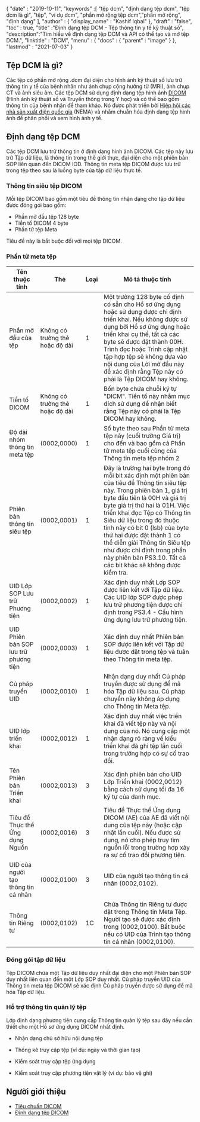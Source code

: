 {
  "date" : "2019-10-11",
  "keywords" :[ "tệp dcm", "định dạng tệp dcm", "tệp dcm là gì", "tệp", "ví dụ dcm", "phần mở rộng tệp dcm","phần mở rộng", "định dạng" ],
  "author" : {
    "display_name" : "Kashif Iqbal"
},
  "draft" : "false",
  "toc" : true,
  "title" :"Định dạng tệp DCM - Tệp thông tin y tế kỹ thuật số",
  "description":"Tìm hiểu về định dạng tệp DCM và API có thể tạo và mở tệp DCM.",
  "linktitle" : "DCM",
  "menu" : {
    "docs" : {
      "parent" : "image"
}
},
  "lastmod" : "2021-07-03"
}

## Tệp DCM là gì?

Các tệp có phần mở rộng .dcm đại diện cho hình ảnh kỹ thuật số lưu trữ thông tin y tế của bệnh nhân như ảnh chụp cộng hưởng từ (MRI), ảnh chụp CT và ảnh siêu âm. Các tệp DCM sử dụng định dạng tệp hình ảnh [DICOM](/vi/image/dicom/) (Hình ảnh kỹ thuật số và Truyền thông trong Y học) và có thể bao gồm thông tin của bệnh nhân để tham khảo. Nó được phát triển bởi [Hiệp hội các nhà sản xuất điện quốc gia](https://en.wikipedia.org/wiki/National_Electrical_Manufacturers_Association) (NEMA) và nhằm chuẩn hóa định dạng tệp hình ảnh để phân phối và xem hình ảnh y tế.

## Định dạng tệp DCM

Các tệp DCM lưu trữ thông tin ở định dạng hình ảnh DICOM. Các tệp này lưu trữ Tập dữ liệu, là thông tin trong thế giới thực, đại diện cho một phiên bản SOP liên quan đến DICOM IOD. Thông tin meta tệp DICOM được lưu trữ trong tệp theo sau là luồng byte của tập dữ liệu thực tế.

### Thông tin siêu tệp DICOM ##

Mỗi tệp DICOM bao gồm một tiêu đề thông tin nhận dạng cho tập dữ liệu được đóng gói bao gồm:
* Phần mở đầu tệp 128 byte
* Tiền tố DICOM 4 byte
* Phần tử tệp Meta

Tiêu đề này là bắt buộc đối với mọi tệp DICOM.

### Phần tử meta tệp ###
|Tên thuộc tính|Thẻ|Loại| Mô tả thuộc tính
---|---|---|---|
|Phần mở đầu của tệp|Không có trường thẻ hoặc độ dài|1|Một trường 128 byte cố định có sẵn cho Hồ sơ ứng dụng hoặc sử dụng được chỉ định triển khai. Nếu không được sử dụng bởi Hồ sơ ứng dụng hoặc triển khai cụ thể, tất cả các byte sẽ được đặt thành 00H. Trình đọc hoặc Trình cập nhật tập hợp tệp sẽ không dựa vào nội dung của Lời mở đầu này để xác định rằng Tệp này có phải là Tệp DICOM hay không.
|Tiền tố DICOM|Không có trường thẻ hoặc độ dài|1|Bốn byte chứa chuỗi ký tự "DICM". Tiền tố này nhằm mục đích sử dụng để nhận biết rằng Tệp này có phải là Tệp DICOM hay không.
|Độ dài nhóm thông tin meta tệp|(0002,0000)|1|Số byte theo sau Phần tử meta tệp này (cuối trường Giá trị) cho đến và bao gồm cả Phần tử meta tệp cuối cùng của Thông tin meta tệp nhóm 2
|Phiên bản thông tin siêu tệp|(0002,0001)|1|Đây là trường hai byte trong đó mỗi bit xác định một phiên bản của tiêu đề Thông tin siêu tệp này. Trong phiên bản 1, giá trị byte đầu tiên là 00H và giá trị byte giá trị thứ hai là 01H. Việc triển khai đọc Tệp có Thông tin Siêu dữ liệu trong đó thuộc tính này có bit 0 (lsb) của byte thứ hai được đặt thành 1 có thể diễn giải Thông tin Siêu tệp như được chỉ định trong phần này phiên bản PS3.10. Tất cả các bit khác sẽ không được kiểm tra.
|UID Lớp SOP Lưu trữ Phương tiện|(0002,0002)|1|Xác định duy nhất Lớp SOP được liên kết với Tập dữ liệu. Các UID lớp SOP được phép lưu trữ phương tiện được chỉ định trong PS3.4 - Cấu hình ứng dụng lưu trữ phương tiện.
|UID Phiên bản SOP lưu trữ phương tiện|(0002,0003)|1|Xác định duy nhất Phiên bản SOP được liên kết với Tập dữ liệu được đặt trong tệp và tuân theo Thông tin meta tệp.
|Cú pháp truyền UID|(0002,0010)|1|Nhận dạng duy nhất Cú pháp truyền được sử dụng để mã hóa Tập dữ liệu sau. Cú pháp chuyển này không áp dụng cho Thông tin Meta tệp.
|UID lớp triển khai|(0002,0012)|1|Xác định duy nhất việc triển khai đã viết tệp này và nội dung của nó. Nó cung cấp một nhận dạng rõ ràng về kiểu triển khai đã ghi tệp lần cuối trong trường hợp có sự cố trao đổi.
|Tên Phiên bản Triển khai|(0002,0013)|3|Xác định phiên bản cho UID Lớp Triển khai (0002,0012) bằng cách sử dụng tối đa 16 ký tự của danh mục.
|Tiêu đề Thực thể Ứng dụng Nguồn|(0002,0016)|3|Tiêu đề Thực thể Ứng dụng DICOM (AE) của AE đã viết nội dung của tệp này (hoặc cập nhật lần cuối). Nếu được sử dụng, nó cho phép truy tìm nguồn lỗi trong trường hợp xảy ra sự cố trao đổi phương tiện.
|UID của người tạo thông tin cá nhân|(0002,0100)|3|UID của người tạo thông tin cá nhân (0002,0102).
|Thông tin Riêng tư|(0002,0102)|1C|Chứa Thông tin Riêng tư được đặt trong Thông tin Meta Tệp. Người tạo sẽ được xác định trong (0002,0100). Bắt buộc nếu có UID của Trình tạo thông tin cá nhân (0002,0100).

### Đóng gói tập dữ liệu ###

Tệp DICOM chứa một Tập dữ liệu duy nhất đại diện cho một Phiên bản SOP duy nhất liên quan đến một Lớp SOP duy nhất. Cú pháp truyền UID của Thông tin meta tệp DICOM sẽ xác định Cú pháp truyền được sử dụng để mã hóa Tập dữ liệu.

### Hỗ trợ thông tin quản lý tệp ###

Lớp định dạng phương tiện cung cấp Thông tin quản lý tệp sau đây nếu cần thiết cho một Hồ sơ ứng dụng DICOM nhất định.

* Nhận dạng chủ sở hữu nội dung tệp

* Thống kê truy cập tệp (ví dụ: ngày và thời gian tạo)

* Kiểm soát truy cập tệp ứng dụng

* Kiểm soát truy cập phương tiện vật lý (ví dụ: bảo vệ ghi)

## Người giới thiệu ##
* [Tiêu chuẩn DICOM](https://www.dicomstandard.org/current/)
* [Định dạng tệp DICOM](https://dicom.nema.org/dicom/2013/output/chtml/part10/chapter_7.html)

